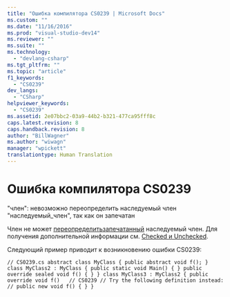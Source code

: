 ```yaml
---
title: "Ошибка компилятора CS0239 | Microsoft Docs"
ms.custom: ""
ms.date: "11/16/2016"
ms.prod: "visual-studio-dev14"
ms.reviewer: ""
ms.suite: ""
ms.technology: 
  - "devlang-csharp"
ms.tgt_pltfrm: ""
ms.topic: "article"
f1_keywords: 
  - "CS0239"
dev_langs: 
  - "CSharp"
helpviewer_keywords: 
  - "CS0239"
ms.assetid: 2e07bbc2-03a9-44b2-b321-477ca95fff8c
caps.latest.revision: 8
caps.handback.revision: 8
author: "BillWagner"
ms.author: "wiwagn"
manager: "wpickett"
translationtype: Human Translation
---
```

# Ошибка компилятора CS0239
"член": невозможно переопределить наследуемый член "наследуемый\_член", так как он запечатан  
  
 Член не может [переопределить](../../csharp/language-reference/keywords/override.md)[запечатанный](../../csharp/language-reference/keywords/sealed.md) наследуемый член. Для получения дополнительной информации см. [Checked и Unchecked](../../csharp/language-reference/keywords/checked-and-unchecked.md).  
  
 Следующий пример приводит к возникновению ошибки CS0239:  
  
```  
// CS0239.cs abstract class MyClass { public abstract void f(); } class MyClass2 : MyClass { public static void Main() { } public override sealed void f() { } } class MyClass3 : MyClass2 { public override void f()   // CS0239 // Try the following definition instead: // public new void f() { } }  
```